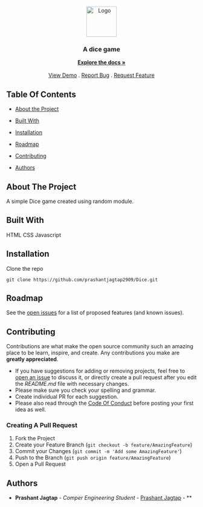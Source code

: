 <br/>
<p align="center">
  <a href="https://github.com/prashantjagtap2909/Dice">
    <img src="https://upload.wikimedia.org/wikipedia/commons/thumb/3/36/Two_red_dice_01.svg/1007px-Two_red_dice_01.svg.png?20060623205908" alt="Logo" width="80" height="80">
  </a>

  <h3 align="center">A dice game </h3>

  <p align="center">
    <a href="https://github.com/prashantjagtap2909/Dice"><strong>Explore the docs »</strong></a>
    <br/>
    <br/>
    <a href="https://github.com/prashantjagtap2909/Dice">View Demo</a>
    .
    <a href="https://github.com/prashantjagtap2909/Dice/issues">Report Bug</a>
    .
    <a href="https://github.com/prashantjagtap2909/Dice/issues">Request Feature</a>
  </p>
</p>



## Table Of Contents

* [About the Project](#about-the-project)
* [Built With](#built-with)

* [Installation](#installation)
* [Roadmap](#roadmap)
* [Contributing](#contributing)
* [Authors](#authors)

## About The Project

A simple Dice game created using random module.

## Built With

HTML
CSS
Javascript



## Installation


 Clone the repo

```
git clone https://github.com/prashantjagtap2909/Dice.git
```


## Roadmap

See the [open issues](https://github.com/prashantjagtap2909/Dice/issues) for a list of proposed features (and known issues).

## Contributing

Contributions are what make the open source community such an amazing place to be learn, inspire, and create. Any contributions you make are **greatly appreciated**.
* If you have suggestions for adding or removing projects, feel free to [open an issue](https://github.com/prashantjagtap2909/Dice/issues/new) to discuss it, or directly create a pull request after you edit the *README.md* file with necessary changes.
* Please make sure you check your spelling and grammar.
* Create individual PR for each suggestion.
* Please also read through the [Code Of Conduct](https://github.com/prashantjagtap2909/Dice/blob/main/CODE_OF_CONDUCT.md) before posting your first idea as well.

### Creating A Pull Request

1. Fork the Project
2. Create your Feature Branch (`git checkout -b feature/AmazingFeature`)
3. Commit your Changes (`git commit -m 'Add some AmazingFeature'`)
4. Push to the Branch (`git push origin feature/AmazingFeature`)
5. Open a Pull Request

## Authors

* **Prashant Jagtap** - *Comper Engineering Student* - [Prashant Jagtap](https://github.com/prashantjagtap2909/) - **


 
 

